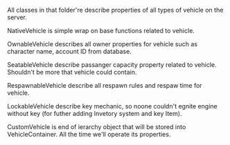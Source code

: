 All classes in that folder're describe properties of all types of vehicle on the server.

NativeVehicle is simple wrap on base functions related to vehicle.

OwnableVehicle describes all owner properties for vehicle such as character name, account ID from database.

SeatableVehicle describe passanger capacity property related to vehicle. Shouldn't be more that vehicle could contain.

RespawnableVehicle describe all respawn rules and respaw time for vehicle.

LockableVehicle describe key mechanic, so noone couldn't egnite engine without key (for futher adding Invetory system and key Item).

CustomVehicle is end of ierarchy object that will be stored into VehicleContainer. All the time we'll operate its properties.
